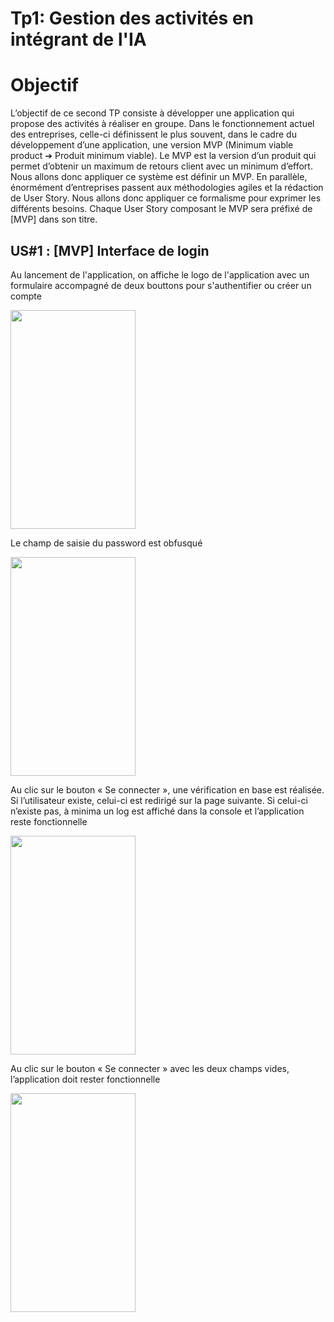 # Tp1: Gestion des activités en intégrant de l'IA

<h1>Objectif</h1>
<p>L’objectif de ce second TP consiste à développer une application qui propose des activités à réaliser en
groupe.
Dans le fonctionnement actuel des entreprises, celle-ci définissent le plus souvent, dans le cadre du
développement d’une application, une version MVP (Minimum viable product ➔ Produit minimum viable).
Le MVP est la version d’un produit qui permet d’obtenir un maximum de retours client avec un minimum
d’effort. Nous allons donc appliquer ce système est définir un MVP.
En parallèle, énormément d’entreprises passent aux méthodologies agiles et la rédaction de User Story.
Nous allons donc appliquer ce formalisme pour exprimer les différents besoins. Chaque User Story
composant le MVP sera préfixé de [MVP] dans son titre.</p>

<h2>US#1 : [MVP] Interface de login</h2>
<p>Au lancement de l'application, on affiche le logo de l'application avec un formulaire accompagné de deux bouttons pour s'authentifier ou créer un compte</p>
<img width="200" height="350" src="https://github.com/hajarmanyani/Project_Flutter_I2A/assets/93662714/afd8227d-7dea-4edb-84a0-0d0965a87bcd">
<p>Le champ de saisie du password est obfusqué</p>
<img width="200" height="350" src="https://github.com/hajarmanyani/Project_Flutter_I2A/assets/93662714/bf518d9e-2ce4-4cac-b328-2fa98e46f828">
<p>Au clic sur le bouton « Se connecter », une vérification en base est réalisée.
Si l’utilisateur existe, celui-ci est redirigé sur la page suivante. Si celui-ci n’existe pas, à minima un log
est affiché dans la console et l’application reste fonctionnelle</p>
<img width="200" height="350" src="https://github.com/hajarmanyani/Project_Flutter_I2A/assets/93662714/a0baaeeb-fb96-4a6f-a347-92d336df9b84">
<p>Au clic sur le bouton « Se connecter » avec les deux champs vides, l’application
doit rester fonctionnelle</p>
<img width="200" height="350" src="https://github.com/hajarmanyani/Project_Flutter_I2A/assets/93662714/0b5779a1-4555-46d2-a88d-4120f5f759ef">


